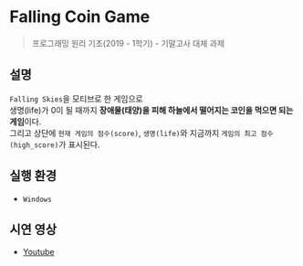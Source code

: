 # Falling Coin Game

> 프로그래밍 원리 기초(2019 - 1학기) - 기말고사 대체 과제

## 설명
`Falling Skies`을 모티브로 한 게임으로 <br>
생명(life)가 0이 될 때까지 **장애물(태양)을 피해 하늘에서 떨어지는 코인을 먹으면 되는 게임**이다. <br>
그리고 상단에 `현재 게임의 점수(score)`, `생명(life)`와 지금까지 `게임의 최고 점수(high_score)`가 표시된다.

## 실행 환경
- `Windows`

## 시연 영상
- [Youtube](https://youtu.be/bkTjxbqNXrc)
